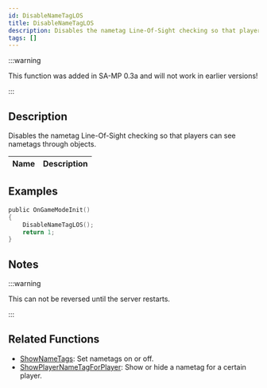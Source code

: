 ```yaml
---
id: DisableNameTagLOS
title: DisableNameTagLOS
description: Disables the nametag Line-Of-Sight checking so that players can see nametags through objects.
tags: []
---
```


:::warning

This function was added in SA-MP 0.3a and will not work in earlier versions!

:::

## Description

Disables the nametag Line-Of-Sight checking so that players can see nametags through objects.

| Name | Description |
| ---- | ----------- |


## Examples

```c
public OnGameModeInit()
{
    DisableNameTagLOS();
    return 1;
}
```

## Notes

:::warning

This can not be reversed until the server restarts.

:::

## Related Functions

- [ShowNameTags](ShowNameTags.md): Set nametags on or off.
- [ShowPlayerNameTagForPlayer](ShowPlayerNameTagForPlayer.md): Show or hide a nametag for a certain player.
